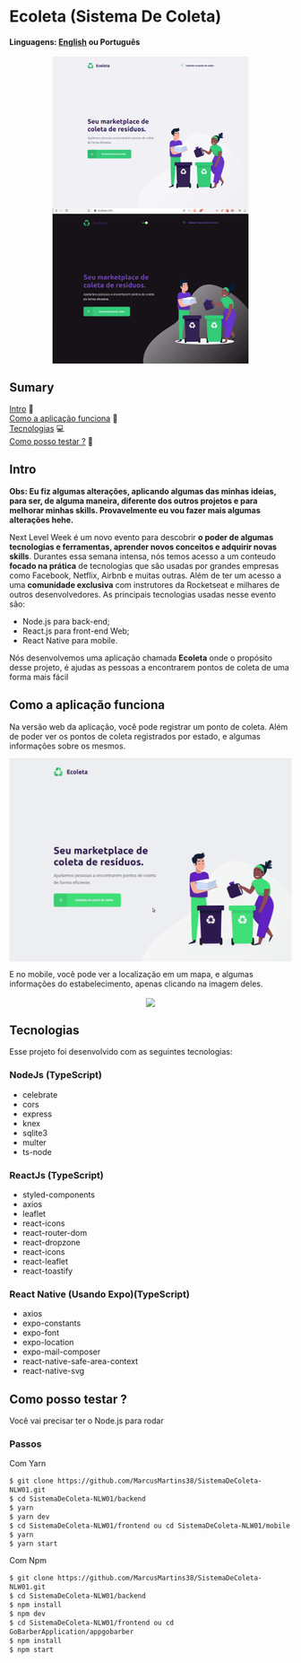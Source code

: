 # Ecoleta (Sistema De Coleta)

#### Linguagens: <a href="https://github.com/MarcusMartins38/SistemaDeColeta-NLW01">English<a/> ou Português  

<p align="center">
<img src="./.github/Home.png" width=350 align="center" />
<img src="./.github/DarkMode.png" width=350 align="center" />
</p>

## Sumary
[Intro](#intro) :door:  
[Como a aplicação funciona](#como-a-aplicação-funciona) :open_book:  
[Tecnologias](#tecnologias) :computer:  
[Como posso testar ?](#como-posso-testar-) :open_book: 

## Intro

**Obs: Eu fiz algumas alterações, aplicando algumas das minhas ideias, para ser, de alguma maneira, diferente dos outros projetos e para melhorar minhas skills. Provavelmente eu vou fazer mais algumas alterações hehe.**

Next Level Week é um novo evento para descobrir **o poder de algumas tecnologias e ferramentas, aprender novos conceitos e adquirir novas skills**. Durantes essa semana intensa, nós temos acesso a um conteudo **focado na prática** de tecnologias que são usadas por grandes empresas como Facebook, Netflix, Airbnb e muitas outras. Além de ter um acesso a uma **comunidade exclusiva** com instrutores da Rocketseat e milhares de outros desenvolvedores. As principais tecnologias usadas nesse evento são:

- Node.js para back-end;
- React.js para front-end Web;
- React Native para mobile.

Nós desenvolvemos uma aplicação chamada **Ecoleta** onde o propósito desse projeto, é ajudas as pessoas a encontrarem pontos de coleta de uma forma mais fácil

## Como a aplicação funciona
Na versão web da aplicação, você pode registrar um ponto de coleta. Além de poder ver os pontos de coleta registrados por estado, e algumas informações sobre os mesmos.

<p align="center">
<img src="./.github/DesktopVide.gif" width=750 align="center" />
</p>

E no mobile, você pode ver a localização em um mapa, e algumas informações do estabelecimento, apenas clicando na imagem deles.

<p align="center">
<img src="./.github/MobileVideo.gif" width=250 height align="center" />
</p>

## Tecnologias

Esse projeto foi desenvolvido com as seguintes tecnologias:  

### NodeJs (TypeScript)

- celebrate
- cors
- express
- knex
- sqlite3
- multer
- ts-node

### ReactJs (TypeScript)

- styled-components
- axios
- leaflet
- react-icons
- react-router-dom
- react-dropzone
- react-icons
- react-leaflet
- react-toastify

### React Native (Usando Expo)(TypeScript)

- axios
- expo-constants
- expo-font
- expo-location
- expo-mail-composer
- react-native-safe-area-context
- react-native-svg

## Como posso testar ?

Você vai precisar ter o Node.js para rodar

### Passos

Com Yarn
```
$ git clone https://github.com/MarcusMartins38/SistemaDeColeta-NLW01.git
$ cd SistemaDeColeta-NLW01/backend
$ yarn
$ yarn dev
$ cd SistemaDeColeta-NLW01/frontend ou cd SistemaDeColeta-NLW01/mobile
$ yarn
$ yarn start
```

Com Npm

```
$ git clone https://github.com/MarcusMartins38/SistemaDeColeta-NLW01.git
$ cd SistemaDeColeta-NLW01/backend
$ npm install
$ npm dev
$ cd SistemaDeColeta-NLW01/frontend ou cd GoBarberApplication/appgobarber
$ npm install
$ npm start
```
